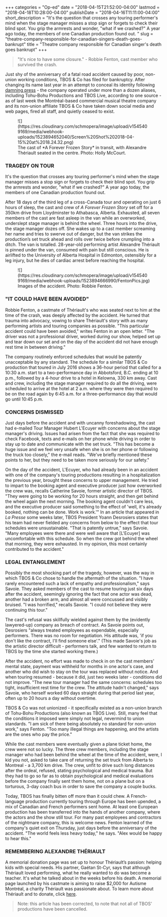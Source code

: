 +++
categories = "Op-ed"
date = "2018-04-15T21:52:00-04:00"
lastmod = "2018-04-18T10:28:00-04:00"
publishDate = "2018-04-16T11:11:00-04:00"
short_description = "It's the question that crosses any touring performer's mind when the stage manager misses a stop sign or forgets to check their blind spot. You grip the armrests and wonder, \"what if we crashed?\" A year ago today, the members of one Canadian production found out. "
slug = "theatre-company-responsible-for-canadian-singers-death-goes-bankrupt"
title = "Theatre company responsible for Canadian singer&#039;s death goes bankrupt"
+++

>"It's nice to have some closure." - Robbie Fenton, cast member who survived the crash.

Just shy of the anniversary of a fatal road accident caused by poor, non-union working conditions, TBOS & Co has filed for bankruptcy. After changing its name last year in an attempt to conceal its identity following [damning press](http://plus.lapresse.ca/screens/659f4577-2122-4a38-966b-d2b4e92127ba%7C4F98wzQRuh5_.html) - the company operated under more than a dozen aliases, including Tohu-Bohu Productions and TBOS Live, according to one source - as of last week the Montréal-based commercial musical theatre company and its non-union affiliate TBOS & Co have taken down social media and web pages, fired all staff, and quietly ceased to exist.

<figure data-type="image">
![](https://res.cloudinary.com/schmopera/image/upload/v1545409169/media/webhook-uploads/1523894652040/Screen%20Shot%202018-04-15%20at%2018.24.32.png)
<figcaption>The cast of *A Forever Frozen Story* in transit, with Alexandre Thériault seated in the centre. Photo: Holly McCourt.</figcaption>
</figure>

### TRAGEDY ON TOUR

It's the question that crosses any touring performer's mind when the stage manager misses a stop sign or forgets to check their blind spot. You grip the armrests and wonder, "what if we crashed?" A year ago today, the members of one Canadian production found out. 

After 18 days of the third leg of a cross-Canada tour and operating on just 6 hours of sleep, the cast and crew of *A Forever Frozen Story* set off for a 350km drive from Lloydminster to Athabasca, Alberta. Exhausted, all seven members of the cast are fast asleep in the van while an overworked, underslept stage manager is behind the wheel. Three hours into the drive, the stage manager dozes off. She wakes up to a cast member screaming her name and tries to swerve out of danger, but the van strikes the production’s set truck ahead and rolls over twice before crumpling into a ditch. The van is totalled. 28-year-old performing artist Alexandre Thériault is pinned under the van, consumed with pain but still conscious. He is airlifted to the University of Alberta Hospital in Edmonton, ostensibly for a leg injury, but he dies of cardiac arrest before reaching the hospital.

<figure data-type="image">
![](https://res.cloudinary.com/schmopera/image/upload/v1545409169/media/webhook-uploads/1523894666990/FentonPics.jpg)
<figcaption>Images of the accident. Photo: Robbie Fenton.</figcaption>
</figure>

### "IT COULD HAVE BEEN AVOIDED"

Robbie Fenton, a castmate of Thériault's who was seated next to him at the time of the crash, was deeply affected by the accident. He turned that trauma into advocacy, vowing to share Thériault's story with as many performing artists and touring companies as possible. "This particular accident could have been avoided," writes Fenton in an open letter. "The driver was not a professional driver, worked during our show, helped set up and tear down our set and on the day of the accident did not have enough rest time in between driving."

The company routinely enforced schedules that would be patently unacceptable by any standard. The schedule for a similar TBOS & Co production that toured in July 2016 shows a 36-hour period that called for a 10:30 a.m. start to a two-performance day in Abbotsford, B.C. ending at 10 p.m., followed by a 4-hour drive to a hotel in Kelowna, 330 km away. Cast and crew, including the stage manager required to do all the driving, were scheduled to arrive at the hotel at 2 a.m. where they were then required to be on the road again by 6:45 a.m. for a three-performance day that would go until 10:45 p.m. 

### CONCERNS DISMISSED

Just days before the accident and with uncanny foreshadowing, the cast had e-mailed Tour Manager Hubert L'Ecuyer with concerns about the stage manager's driving. Issues had arisen from the fact that she was required to check Facebook, texts and e-mails on her phone while driving in order to stay up to date and communicate with the set truck. "This has become a huge issue and we feel very unsafe when she is on her phone or following the truck too closely," the e-mail reads. "We've briefly mentioned these points to her, but they need to be taken more seriously for our safety."

On the day of the accident, L'Ecuyer, who had already been in an accident with one of the company's touring productions resulting in a hospitalization the previous year, brought these concerns to upper management. He tried to impart to the booking agent and executive producer just how overworked the crew was, recalls Catherine Savoie, former artistic director of TBOS. "They were going to be working for 20 hours straight, and then get behind the wheel again the next morning. The booking agent couldn't care less, and the executive producer said something to the effect of 'well, it's already booked, nothing can be done. Work is work.'" In an article that appeared in *La Presse* some weeks later, TBOS President Yoann Desrosiers states that his team had never fielded any concerns from below to the effect that tour schedules were unsustainable. "That is patently untrue," says Savoie. "Many employees were there and were well aware that [L'Ecuyer] was uncomfortable with this schedule. So when the crew got behind the wheel that morning, they were exhausted. In my opinion, this most certainly contributed to the accident."

### LEGAL ENTANGLEMENT

Possibly the most shocking part of the tragedy, however, was the way in which TBOS & Co chose to handle the aftermath of the situation. "I have rarely encountered such a lack of empathy and professionalism," says Savoie. They asked members of the cast to resume touring just six days after the accident, seemingly ignoring the fact that one actor was dead, another had a broken arm, and almost all were concussed and visibly bruised. "I was horrified," recalls Savoie. "I could not believe they were continuing this tour."

The cast's refusal was skillfully wielded against them by the (evidently lawyered-up) company as breach of contract. As Savoie points out, Desrosiers "always treated employees as expendable, especially performers. There was no room for negotiation. His attitude was, 'if you don't like the contract, I'll find someone else'." (This made Savoie's job as the artistic director difficult - performers talk, and few wanted to return to TBOS by the time she started working there.)

After the accident, no effort was made to check in on the cast members' mental state, payment was withheld for months in one actor's case, and another who did wish to stay on the tour was replaced without notice. And when touring resumed - because it did, just two weeks later - conditions did not improve. "The new tour manager had the same concerns: schedules too tight, insufficient rest time for the crew. The attitude hadn't changed," says Savoie, who herself worked 60 days straight during that period last year, often up to 20 hours a day without overtime.

TBOS & Co was not unionized - it specifically existed as a non-union branch of Tohu-Bohu Productions (also known as TBOS Live). Still, many feel that the conditions it imposed were simply not legal, nevermind to union standards. "I am sick of there being absolutely no standard for non-union work," says Fenton. "Too many illegal things are happening, and the artists are the ones who pay the price."

While the cast members were eventually given a plane ticket home, the crew were not so lucky. The three crew members, including the stage manager who had been behind the wheel at the time of the accident, were, I kid you not, asked to take care of returning the set truck from Alberta to Montreal - a 3,700 km drive. The crew, unfit to drive such long distances after the ordeal, refused, stating psychological and medical trauma. But they had to go so far as to obtain psychological and medical evaluations before the company finally sent them home, not on a plane but on a torturous, 3-day coach bus in order to save the company a couple bucks.

Today, TBOS has finally bitten off more than it could chew. A French-language production currently touring through Europe has been upended, a mix of Canadian and French performers sent home. At least one European production has been transferred into the hands of another company, where the actors and the show still tour. For many past employees and contractors of the nightmare company, this is welcome news. Fenton learned of the company's quiet exit on Thursday, just days before the anniversary of the accident. "The world feels less heavy today," he says. "Alex would be happy to hear this."

### REMEMBERING ALEXANDRE THÉRIAULT

A memorial donation page was set up to honour Thériault’s passion: helping kids with special needs. His partner, Gaétan St-Cyr, says that although Thériault loved performing, what he really wanted to do was become a teacher. It's what he talked about in the weeks before his death. A memorial page launched by his castmate is aiming to raise $2,000 for Autisme Montréal, a charity Thériault was passionate about. To learn more about Thériault and to donate, click [here](https://www.youcaring.com/autismemontreal-966350).

>Note: this article has been corrected, to note that not all of TBOS' productions have been cancelled.
